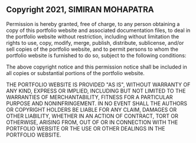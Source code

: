 ## Copyright 2021, SIMIRAN MOHAPATRA

Permission is hereby granted, free of charge, to any person obtaining a copy of this portfolio website and associated documentation files, to deal in the portfolio website without restriction, including without limitation the rights to use, copy, modify, merge, publish, distribute, sublicense, and/or sell copies of the portfolio website, and to permit persons to whom the portfolio website is furnished to do so, subject to the following conditions:

The above copyright notice and this permission notice shall be included in all copies or substantial portions of the portfolio website.

THE PORTFOLIO WEBSITE IS PROVIDED "AS IS", WITHOUT WARRANTY OF ANY KIND, EXPRESS OR IMPLIED, INCLUDING BUT NOT LIMITED TO THE WARRANTIES OF MERCHANTABILITY, FITNESS FOR A PARTICULAR PURPOSE AND NONINFRINGEMENT. IN NO EVENT SHALL THE AUTHORS OR COPYRIGHT HOLDERS BE LIABLE FOR ANY CLAIM, DAMAGES OR OTHER LIABILITY, WHETHER IN AN ACTION OF CONTRACT, TORT OR OTHERWISE, ARISING FROM, OUT OF OR IN CONNECTION WITH THE PORTFOLIO WEBSITE OR THE USE OR OTHER DEALINGS IN THE PORTFOLIO WEBSITE.
